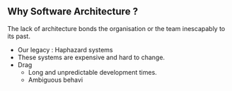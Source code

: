 
## Why Software Architecture ? 

The lack of architecture bonds the organisation or the team inescapably to its past. 
-	Our legacy : Haphazard systems
-	These systems are expensive and hard to change.
-	Drag 
	-	Long and unpredictable development times. 
	-	Ambiguous behavi
<!--stackedit_data:
eyJoaXN0b3J5IjpbOTczODQwMTAyLDQ5NzgxODgxMF19
-->